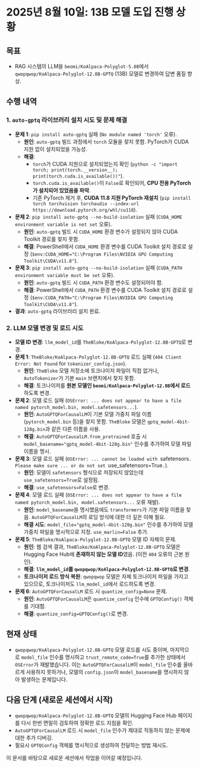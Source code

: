 # 2025년 8월 10일: 13B 모델 도입 진행 상황

## 목표
- RAG 시스템의 LLM을 `beomi/KoAlpaca-Polyglot-5.8B`에서 `qwopqwop/KoAlpaca-Polyglot-12.8B-GPTQ` (13B) 모델로 변경하여 답변 품질 향상.

## 수행 내역

### 1. `auto-gptq` 라이브러리 설치 시도 및 문제 해결
- **문제 1**: `pip install auto-gptq` 실패 (`No module named 'torch'` 오류).
    - **원인**: `auto-gptq` 빌드 과정에서 `torch` 모듈을 찾지 못함. PyTorch가 CUDA 지원 없이 설치되었을 가능성.
    - **해결**: 
        - `torch`가 CUDA 지원으로 설치되었는지 확인 (`python -c "import torch; print(torch.__version__); print(torch.cuda.is_available())"`).
        - `torch.cuda.is_available()`이 `False`로 확인되어, **CPU 전용 PyTorch가 설치되어 있었음을 파악**.
        - 기존 PyTorch 제거 후, **CUDA 11.8 지원 PyTorch 재설치** (`pip install torch torchvision torchaudio --index-url https://download.pytorch.org/whl/cu118`).
- **문제 2**: `pip install auto-gptq --no-build-isolation` 실패 (`CUDA_HOME environment variable is not set` 오류).
    - **원인**: `auto-gptq` 빌드 시 `CUDA_HOME` 환경 변수가 설정되지 않아 CUDA Toolkit 경로를 찾지 못함.
    - **해결**: PowerShell에서 `CUDA_HOME` 환경 변수를 CUDA Toolkit 설치 경로로 설정 (`$env:CUDA_HOME="C:\Program Files\NVIDIA GPU Computing Toolkit\CUDA\v11.8"`).
- **문제 3**: `pip install auto-gptq --no-build-isolation` 실패 (`CUDA_PATH environment variable must be set` 오류).
    - **원인**: `auto-gptq` 빌드 시 `CUDA_PATH` 환경 변수도 설정되어야 함.
    - **해결**: PowerShell에서 `CUDA_PATH` 환경 변수를 CUDA Toolkit 설치 경로로 설정 (`$env:CUDA_PATH="C:\Program Files\NVIDIA GPU Computing Toolkit\CUDA\v11.8"`).
- **결과**: `auto-gptq` 라이브러리 설치 완료.

### 2. LLM 모델 변경 및 로드 시도
- **모델 ID 변경**: `llm_model_id`를 `TheBloke/KoAlpaca-Polyglot-12.8B-GPTQ`로 변경.
- **문제 1**: `TheBloke/KoAlpaca-Polyglot-12.8B-GPTQ` 로드 실패 (`404 Client Error: Not Found` for `tokenizer_config.json`).
    - **원인**: `TheBloke` 모델 저장소에 토크나이저 파일이 직접 없거나, `AutoTokenizer`가 기본 `main` 브랜치에서 찾지 못함.
    - **해결**: 토크나이저를 **원본 모델인 `beomi/KoAlpaca-Polyglot-12.8B`에서 로드**하도록 변경.
- **문제 2**: 모델 로드 실패 (`OSError: ... does not appear to have a file named pytorch_model.bin, model.safetensors...`).
    - **원인**: `AutoGPTQForCausalLM`이 기본 모델 가중치 파일 이름(`pytorch_model.bin` 등)을 찾지 못함. `TheBloke` 모델은 `gptq_model-4bit-128g.bin`과 같은 다른 이름을 사용.
    - **해결**: `AutoGPTQForCausalLM.from_pretrained` 호출 시 `model_basename="gptq_model-4bit-128g.bin"` 인수를 추가하여 모델 파일 이름을 명시.
- **문제 3**: 모델 로드 실패 (`OSError: ... cannot be loaded with `safetensors`. Please make sure ... or do not set `use_safetensors=True`.`).
    - **원인**: 모델이 `safetensors` 형식으로 저장되지 않았는데 `use_safetensors=True`로 설정됨.
    - **해결**: `use_safetensors=False`로 변경.
- **문제 4**: 모델 로드 실패 (`OSError: ... does not appear to have a file named pytorch_model.bin, model.safetensors...` 오류 재발).
    - **원인**: `model_basename`을 명시했음에도 `transformers`가 기본 파일 이름을 찾음. `AutoGPTQForCausalLM`의 로딩 방식에 대한 더 깊은 이해 필요.
    - **해결 시도**: `model_file="gptq_model-4bit-128g.bin"` 인수를 추가하여 모델 가중치 파일을 명시적으로 지정. `use_marlin=False` 추가.
- **문제 5**: `TheBloke/KoAlpaca-Polyglot-12.8B-GPTQ` 모델 ID 자체의 문제.
    - **원인**: 웹 검색 결과, `TheBloke/KoAlpaca-Polyglot-12.8B-GPTQ` 모델은 Hugging Face Hub에 **존재하지 않는 모델 ID**였음. (이전 `404` 오류의 근본 원인).
    - **해결**: **`llm_model_id`를 `qwopqwop/KoAlpaca-Polyglot-12.8B-GPTQ`로 변경**.
    - **토크나이저 로드 방식 복원**: `qwopqwop` 모델은 자체 토크나이저 파일을 가지고 있으므로, 토크나이저도 `llm_model_id`에서 로드하도록 변경.
- **문제 6**: `AutoGPTQForCausalLM` 로드 시 `quantize_config=None` 문제.
    - **원인**: `AutoGPTQForCausalLM`은 `quantize_config` 인수에 `GPTQConfig()` 객체를 기대함.
    - **해결**: `quantize_config=GPTQConfig()`로 변경.

## 현재 상태
- `qwopqwop/KoAlpaca-Polyglot-12.8B-GPTQ` 모델 로드를 시도 중이며, 마지막으로 `model_file` 인수를 명시하고 `trust_remote_code=True`를 추가한 상태에서 `OSError`가 재발했습니다. 이는 `AutoGPTQForCausalLM`이 `model_file` 인수를 올바르게 사용하지 못하거나, 모델의 `config.json`이 `model_basename`을 명시하지 않아 발생하는 문제입니다.

## 다음 단계 (새로운 세션에서 시작)
- `qwopqwop/KoAlpaca-Polyglot-12.8B-GPTQ` 모델의 Hugging Face Hub 페이지를 다시 한번 면밀히 검토하여 정확한 로드 지침을 확인.
- `AutoGPTQForCausalLM` 로드 시 `model_file` 인수가 제대로 작동하지 않는 문제에 대한 추가 디버깅.
- 필요시 `GPTQConfig` 객체를 명시적으로 생성하여 전달하는 방법 재시도.

이 문서를 바탕으로 새로운 세션에서 작업을 이어갈 예정입니다.